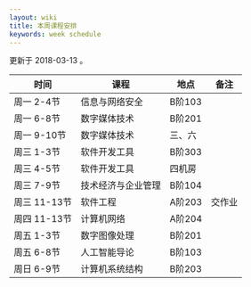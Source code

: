 ```yaml
---
layout: wiki
title: 本周课程安排
keywords: week schedule
---
```


更新于 2018-03-13 。

| 时间 | 课程 | 地点 |备注 |
| --- | --- | --- | --- | 
| 周一 2-4节 | 信息与网络安全 | B阶103 | |
| 周一 6-8节 | 数字媒体技术 | B阶201 | |
| 周一 9-10节 | 数字媒体技术 | 三、六 | |
| 周三 1-3节 | 软件开发工具 | B阶303 | |
| 周三 4-5节 | 软件开发工具 | 四机房 | |
| 周三 7-9节 | 技术经济与企业管理 | B阶104 | |
| 周三 11-13节 | 软件工程 | A阶203 | 交作业 |
| 周四 11-13节 | 计算机网络 | A阶204 | |
| 周五 1-3节 | 数字图像处理 | B阶201 | |
| 周五 6-8节 | 人工智能导论 | B阶103 | |
| 周日 6-9节 | 计算机系统结构 | B阶203 | |
